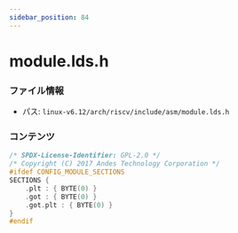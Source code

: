 ```yaml
---
sidebar_position: 84
---
```

# module.lds.h

### ファイル情報

- パス: `linux-v6.12/arch/riscv/include/asm/module.lds.h`

### コンテンツ

```h
/* SPDX-License-Identifier: GPL-2.0 */
/* Copyright (C) 2017 Andes Technology Corporation */
#ifdef CONFIG_MODULE_SECTIONS
SECTIONS {
	.plt : { BYTE(0) }
	.got : { BYTE(0) }
	.got.plt : { BYTE(0) }
}
#endif

```
